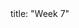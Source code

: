 <frontmatter>
title: "Week 7"
</frontmatter>

<panel header="{{glyphicon_flag}} Outcomes" popup-url="{{baseUrl}}/schedule/week7/outcomes.html" expanded no-close>
  <include src="outcomes.md#main" />
</panel>

<panel header="{{glyphicon_check}} Todo" no-close>
  <include src="todo.md" />
</panel>

<panel header="{{glyphicon_pencil}} Tutorial 7" no-close>
  <include src="tutorial.md" />
</panel>

<panel header="{{glyphicon_blackboard}} Lecture 7" no-close>
  <include src="lecture.md" />
</panel>
